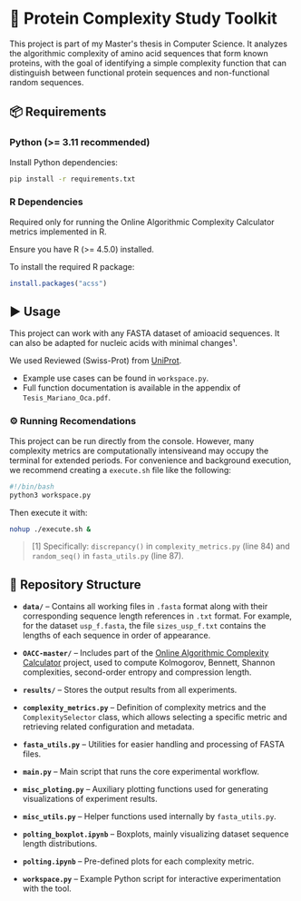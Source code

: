 # 🧬 Protein Complexity Study Toolkit

This project is part of my Master's thesis in Computer Science. It analyzes the algorithmic complexity of amino acid sequences that form known proteins, with the goal of identifying a simple complexity function that can distinguish between functional protein sequences and non-functional random sequences.


## 📦 Requirements

### Python (>= 3.11 recommended)

Install Python dependencies:

```bash
pip install -r requirements.txt
```


### R Dependencies

Required only for running the Online Algorithmic Complexity Calculator metrics implemented in R.

Ensure you have R (>= 4.5.0) installed.

To install the required R package:

```R
install.packages("acss")
```


## ▶️ Usage

This project can work with any FASTA dataset of amioacid sequences. It can also be adapted for nucleic acids with minimal changes¹.

We used Reviewed (Swiss-Prot) from [UniProt](https://www.uniprot.org/help/downloads).

- Example use cases can be found in `workspace.py`.
- Full function documentation is available in the appendix of `Tesis_Mariano_Oca.pdf`.


### ⚙️ Running Recomendations

This project can be run directly from the console. However, many complexity metrics are computationally intensiveand may occupy the terminal for extended periods. For convenience and background execution, we recommend creating a `execute.sh` file like the following:

```bash
#!/bin/bash
python3 workspace.py
```

Then execute it with:

```bash
nohup ./execute.sh &
```


> \[1] Specifically: `discrepancy()` in `complexity_metrics.py` (line 84) and `random_seq()` in `fasta_utils.py` (line 87).


## 📁 Repository Structure

- **`data/`** – Contains all working files in `.fasta` format along with their corresponding sequence length references in `.txt` format. For example, for the dataset `usp_f.fasta`, the file `sizes_usp_f.txt` contains the lengths of each sequence in order of appearance.

- **`OACC-master/`** – Includes part of the [Online Algorithmic Complexity Calculator](http://www.complexity-calculator.com/) project, used to compute Kolmogorov, Bennett, Shannon complexities, second-order entropy and compression length.

- **`results/`** – Stores the output results from all experiments.

- **`complexity_metrics.py`** – Definition of complexity metrics and the `ComplexitySelector` class, which allows selecting a specific metric and retrieving related configuration and metadata.

- **`fasta_utils.py`** – Utilities for easier handling and processing of FASTA files.

- **`main.py`** – Main script that runs the core experimental workflow.

- **`misc_ploting.py`** – Auxiliary plotting functions used for generating visualizations of experiment results.

- **`misc_utils.py`** – Helper functions used internally by `fasta_utils.py`.

- **`polting_boxplot.ipynb`** – Boxplots, mainly visualizing dataset sequence length distributions.

- **`polting.ipynb`** – Pre-defined plots for each complexity metric.

- **`workspace.py`** – Example Python script for interactive experimentation with the tool.
